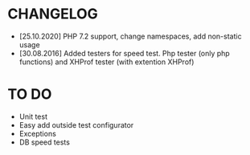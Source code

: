 CHANGELOG
=========

* [25.10.2020] PHP 7.2 support, change namespaces, add non-static usage
* [30.08.2016] Added testers for speed test. Php tester (only php functions) and XHProf tester (with extention XHProf)

TO DO
=========

* Unit test
* Easy add outside test configurator
* Exceptions
* DB speed tests